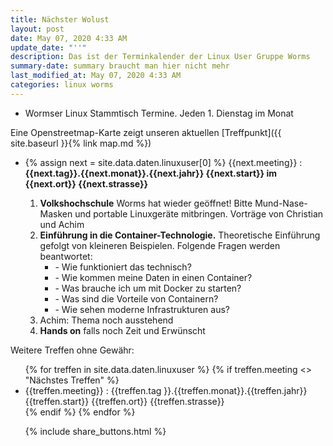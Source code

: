 ```yaml
---
title: Nächster Wolust
layout: post
date: May 07, 2020 4:33 AM
update_date: "''"
description: Das ist der Terminkalender der Linux User Gruppe Worms
summary-date: summary braucht man hier nicht mehr
last_modified_at: May 07, 2020 4:33 AM
categories: linux worms
---
```


<ul>
<li>Wormser Linux Stammtisch Termine. Jeden 1. Dienstag im Monat</li>
</ul>
<!--Wer sich für Linux oder andere freie Betriebssysteme interessiert und aus der Gegend in und um Worms kommt, der ist bei uns herzlich willkommen. Stelle Deine Projekte, Probleme und Lösungen vor! Tipps für Anfänger und Umsteiger. -->

Eine Openstreetmap-Karte zeigt unseren aktuellen [Treffpunkt]({{ site.baseurl }}{% link map.md %})

<ul>
<li>
{% assign next = site.data.daten.linuxuser[0] %}
{{next.meeting}} :
<strong> {{next.tag}}.{{next.monat}}.{{next.jahr}} {{next.start}} im {{next.ort}} {{next.strasse}} </strong>
<div class="well">
<ol>
<li><strong>Volkshochschule</strong> Worms hat wieder geöffnet! Bitte Mund-Nase-Masken und portable Linuxgeräte mitbringen.
Vorträge von Christian und Achim</li>
<li>
<strong>Einführung in die Container-Technologie.</strong> Theoretische Einführung gefolgt
von kleineren Beispielen. Folgende Fragen werden beantwortet:
<ul>
<li>- Wie funktioniert das technisch?</li>
<li>- Wie kommen meine Daten in einen Container?</li>
<li>- Was brauche ich um mit Docker zu starten?</li>
<li>- Was sind die Vorteile von Containern?</li>
<li>- Wie sehen moderne Infrastrukturen aus?</li>
</ul>
</li>
<li>Achim: Thema noch ausstehend</li>
<li><strong>Hands on</strong> falls noch Zeit und Erwünscht</li>
</ol>










</div>
</li>
</ul>


Weitere Treffen ohne Gewähr:
<ul>
{% for treffen  in site.data.daten.linuxuser %}
   {% if treffen.meeting <> "Nächstes Treffen" %}
 <li>
 {{treffen.meeting}} :
     {{treffen.tag }}.{{treffen.monat}}.{{treffen.jahr}} {{treffen.start}} {{treffen.ort}} {{treffen.strasse}}
 </li>  
  {% endif %}
{% endfor %}


{% include share_buttons.html %}
